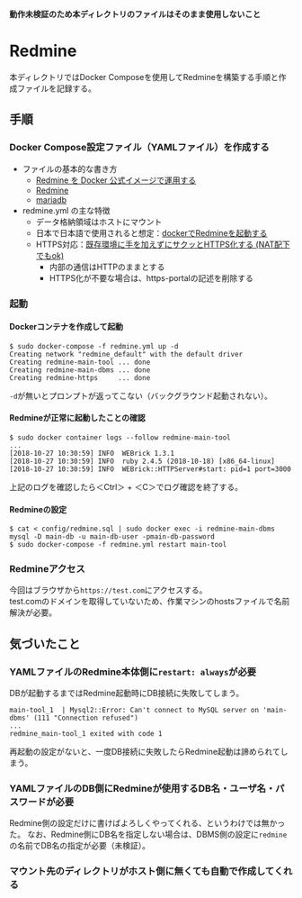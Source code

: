 **動作未検証のため本ディレクトリのファイルはそのまま使用しないこと** 

# Redmine
本ディレクトリではDocker Composeを使用してRedmineを構築する手順と作成ファイルを記録する。  

## 手順
### Docker Compose設定ファイル（YAMLファイル）を作成する
- ファイルの基本的な書き方
  - [Redmine を Docker 公式イメージで運用する](https://qiita.com/bezeklik/items/b5c39136a8db23e2e81c)
  - [Redmine](https://hub.docker.com/_/redmine/)
  - [mariadb](https://hub.docker.com/_/mariadb/)
- redmine.yml の主な特徴
  - データ格納領域はホストにマウント
  - 日本で日本語で使用されると想定：[dockerでRedmineを起動する](https://qiita.com/kazuy/items/1a4c0f718c59479e2aa5)
  - HTTPS対応：[既存環境に手を加えずにサクッとHTTPS化する (NAT配下でもok)](https://amaya382.hatenablog.jp/entry/2017/04/02/002746)
    - 内部の通信はHTTPのままとする
    - HTTPS化が不要な場合は、https-portalの記述を削除する

### 起動
#### Dockerコンテナを作成して起動
```
$ sudo docker-compose -f redmine.yml up -d
Creating network "redmine_default" with the default driver
Creating redmine-main-tool ... done
Creating redmine-main-dbms ... done
Creating redmine-https     ... done
```

`-d`が無いとプロンプトが返ってこない（バックグラウンド起動されない）。  

#### Redmineが正常に起動したことの確認
```
$ sudo docker container logs --follow redmine-main-tool
...
[2018-10-27 10:30:59] INFO  WEBrick 1.3.1
[2018-10-27 10:30:59] INFO  ruby 2.4.5 (2018-10-18) [x86_64-linux]
[2018-10-27 10:30:59] INFO  WEBrick::HTTPServer#start: pid=1 port=3000
```

上記のログを確認したら＜Ctrl＞ + ＜C＞でログ確認を終了する。

#### Redmineの設定
```
$ cat < config/redmine.sql | sudo docker exec -i redmine-main-dbms mysql -D main-db -u main-db-user -pmain-db-password
$ sudo docker-compose -f redmine.yml restart main-tool
```

### Redmineアクセス
今回はブラウザから`https://test.com`にアクセスする。  
test.comのドメインを取得していないため、作業マシンのhostsファイルで名前解決が必要。  

## 気づいたこと
### YAMLファイルのRedmine本体側に`restart: always`が必要
DBが起動するまではRedmine起動時にDB接続に失敗してしまう。 
```
main-tool_1  | Mysql2::Error: Can't connect to MySQL server on 'main-dbms' (111 "Connection refused")
...
redmine_main-tool_1 exited with code 1
```
再起動の設定がないと、一度DB接続に失敗したらRedmine起動は諦められてしまう。

### YAMLファイルのDB側にRedmineが使用するDB名・ユーザ名・パスワードが必要
Redmine側の設定だけに書けばよろしくやってくれる、というわけでは無かった。 
なお、Redmine側にDB名を指定しない場合は、DBMS側の設定に`redmine`の名前でDB名の指定が必要（未検証）。  

### マウント先のディレクトリがホスト側に無くても自動で作成してくれる
